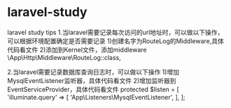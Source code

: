 # laravel-study
laravel study tips
1.当laravel需要记录每次访问的url地址时，可以做以下操作，可以根据环境配置确定是否需要记录
1)创建名字为RouteLog的Middleware,具体代码看文件
2)添加到Kernel文件，添加middleware
\App\Http\Middleware\RouteLog::class,


2.当laravel需要记录数据库查询日志时，可以做以下操作
1)增加MysqlEventListener监听器，具体代码看文件
2)增加监听器到EventServiceProvider，具体代码看文件
protected $listen = [
    'illuminate.query' => [
        'App\Listeners\MysqlEventListener',
    ],
];
